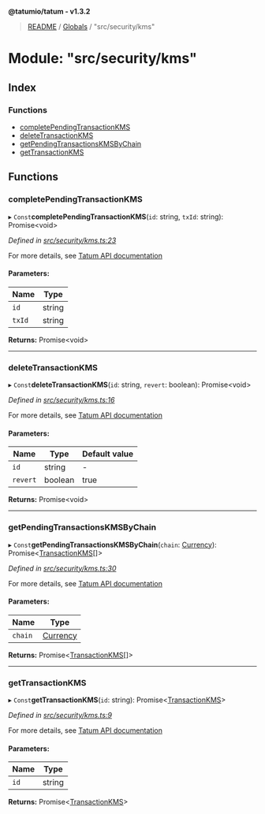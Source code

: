 **@tatumio/tatum - v1.3.2**

> [README](../README.md) / [Globals](../globals.md) / "src/security/kms"

# Module: "src/security/kms"

## Index

### Functions

* [completePendingTransactionKMS](_src_security_kms_.md#completependingtransactionkms)
* [deleteTransactionKMS](_src_security_kms_.md#deletetransactionkms)
* [getPendingTransactionsKMSByChain](_src_security_kms_.md#getpendingtransactionskmsbychain)
* [getTransactionKMS](_src_security_kms_.md#gettransactionkms)

## Functions

### completePendingTransactionKMS

▸ `Const`**completePendingTransactionKMS**(`id`: string, `txId`: string): Promise\<void>

*Defined in [src/security/kms.ts:23](https://github.com/tatumio/tatum-js/blob/b9ab1e4/src/security/kms.ts#L23)*

For more details, see <a href="https://tatum.io/apidoc.html#operation/CompletePendingSignature" target="_blank">Tatum API documentation</a>

#### Parameters:

Name | Type |
------ | ------ |
`id` | string |
`txId` | string |

**Returns:** Promise\<void>

___

### deleteTransactionKMS

▸ `Const`**deleteTransactionKMS**(`id`: string, `revert`: boolean): Promise\<void>

*Defined in [src/security/kms.ts:16](https://github.com/tatumio/tatum-js/blob/b9ab1e4/src/security/kms.ts#L16)*

For more details, see <a href="https://tatum.io/apidoc.html#operation/DeletePendingTransactionToSign" target="_blank">Tatum API documentation</a>

#### Parameters:

Name | Type | Default value |
------ | ------ | ------ |
`id` | string | - |
`revert` | boolean | true |

**Returns:** Promise\<void>

___

### getPendingTransactionsKMSByChain

▸ `Const`**getPendingTransactionsKMSByChain**(`chain`: [Currency](../enums/_src_model_request_currency_.currency.md)): Promise\<[TransactionKMS](../classes/_src_model_response_kms_transactionkms_.transactionkms.md)[]>

*Defined in [src/security/kms.ts:30](https://github.com/tatumio/tatum-js/blob/b9ab1e4/src/security/kms.ts#L30)*

For more details, see <a href="https://tatum.io/apidoc.html#operation/GetPendingTransactionsToSign" target="_blank">Tatum API documentation</a>

#### Parameters:

Name | Type |
------ | ------ |
`chain` | [Currency](../enums/_src_model_request_currency_.currency.md) |

**Returns:** Promise\<[TransactionKMS](../classes/_src_model_response_kms_transactionkms_.transactionkms.md)[]>

___

### getTransactionKMS

▸ `Const`**getTransactionKMS**(`id`: string): Promise\<[TransactionKMS](../classes/_src_model_response_kms_transactionkms_.transactionkms.md)>

*Defined in [src/security/kms.ts:9](https://github.com/tatumio/tatum-js/blob/b9ab1e4/src/security/kms.ts#L9)*

For more details, see <a href="https://tatum.io/apidoc.html#operation/GetPendingTransactionToSign" target="_blank">Tatum API documentation</a>

#### Parameters:

Name | Type |
------ | ------ |
`id` | string |

**Returns:** Promise\<[TransactionKMS](../classes/_src_model_response_kms_transactionkms_.transactionkms.md)>
